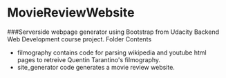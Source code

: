 # MovieReviewWebsite
###Serverside webpage generator using Bootstrap from Udacity Backend Web Development course project.
Folder Contents
<ul>
  <li>filmography contains code for parsing wikipedia and youtube html pages to retreive Quentin Tarantino's filmography. <br/>
  <li>site_generator code generates a movie review website.
</ul>
